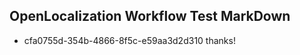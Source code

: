 ## OpenLocalization Workflow Test MarkDown
* cfa0755d-354b-4866-8f5c-e59aa3d2d310 thanks!

<!--HONumber=Jul16_HO5-->


